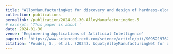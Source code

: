 ```yaml
---
title: "AlloyManufacturingNet for discovery and design of hardness-elongation synergy in multi-principal element alloys"
collection: publications
permalink: /publication/2024-01-30-AlloyManufacturingNet-5
# excerpt: 'This paper is about '
date: 2024-01-30
venue: 'Engineering Applications of Artificial Intelligence'
paperurl: 'https://www.sciencedirect.com/science/article/pii/S0952197624000605'
citation: 'Poudel, S., et al. (2024). &quot;AlloyManufacturingNet for discovery and design of hardness-elongation synergy in multi-principal element alloys.&quot; <i>Engineering Applications of Artificial Intelligence 132 </i>.'
---
```


<!-- The contents above will be part of a list of publications, if the user clicks the link for the publication than the contents of section will be rendered as a full page, allowing you to provide more information about the paper for the reader. When publications are displayed as a single page, the contents of the above "citation" field will automatically be included below this section in a smaller font. -->
